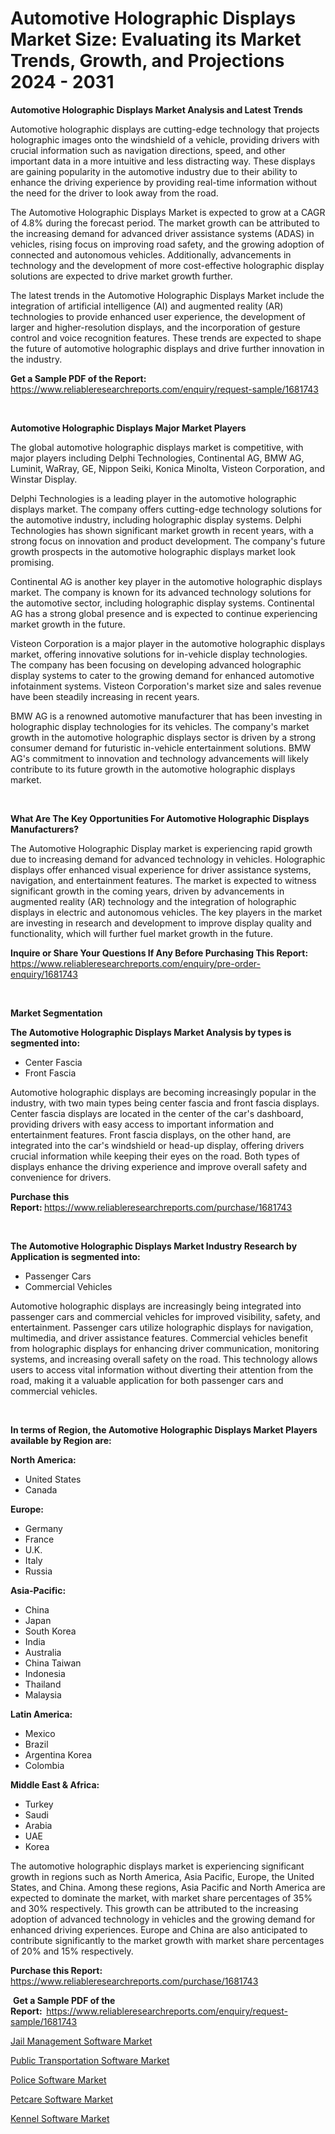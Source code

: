 <p><h1>Automotive Holographic Displays Market Size: Evaluating its Market Trends, Growth, and Projections 2024 - 2031</h1></p><p><strong>Automotive Holographic Displays Market Analysis and Latest Trends</strong></p>
<p><p>Automotive holographic displays are cutting-edge technology that projects holographic images onto the windshield of a vehicle, providing drivers with crucial information such as navigation directions, speed, and other important data in a more intuitive and less distracting way. These displays are gaining popularity in the automotive industry due to their ability to enhance the driving experience by providing real-time information without the need for the driver to look away from the road.</p><p>The Automotive Holographic Displays Market is expected to grow at a CAGR of 4.8% during the forecast period. The market growth can be attributed to the increasing demand for advanced driver assistance systems (ADAS) in vehicles, rising focus on improving road safety, and the growing adoption of connected and autonomous vehicles. Additionally, advancements in technology and the development of more cost-effective holographic display solutions are expected to drive market growth further.</p><p>The latest trends in the Automotive Holographic Displays Market include the integration of artificial intelligence (AI) and augmented reality (AR) technologies to provide enhanced user experience, the development of larger and higher-resolution displays, and the incorporation of gesture control and voice recognition features. These trends are expected to shape the future of automotive holographic displays and drive further innovation in the industry.</p></p>
<p><strong>Get a Sample PDF of the Report:&nbsp;</strong> <a href="https://www.reliableresearchreports.com/enquiry/request-sample/1681743">https://www.reliableresearchreports.com/enquiry/request-sample/1681743</a></p>
<p>&nbsp;</p>
<p><strong>Automotive Holographic Displays Major Market Players</strong></p>
<p><p>The global automotive holographic displays market is competitive, with major players including Delphi Technologies, Continental AG, BMW AG, Luminit, WaRray, GE, Nippon Seiki, Konica Minolta, Visteon Corporation, and Winstar Display. </p><p>Delphi Technologies is a leading player in the automotive holographic displays market. The company offers cutting-edge technology solutions for the automotive industry, including holographic display systems. Delphi Technologies has shown significant market growth in recent years, with a strong focus on innovation and product development. The company's future growth prospects in the automotive holographic displays market look promising.</p><p>Continental AG is another key player in the automotive holographic displays market. The company is known for its advanced technology solutions for the automotive sector, including holographic display systems. Continental AG has a strong global presence and is expected to continue experiencing market growth in the future.</p><p>Visteon Corporation is a major player in the automotive holographic displays market, offering innovative solutions for in-vehicle display technologies. The company has been focusing on developing advanced holographic display systems to cater to the growing demand for enhanced automotive infotainment systems. Visteon Corporation's market size and sales revenue have been steadily increasing in recent years.</p><p>BMW AG is a renowned automotive manufacturer that has been investing in holographic display technologies for its vehicles. The company's market growth in the automotive holographic displays sector is driven by a strong consumer demand for futuristic in-vehicle entertainment solutions. BMW AG's commitment to innovation and technology advancements will likely contribute to its future growth in the automotive holographic displays market.</p></p>
<p>&nbsp;</p>
<p><strong>What Are The Key Opportunities For Automotive Holographic Displays Manufacturers?</strong></p>
<p><p>The Automotive Holographic Display market is experiencing rapid growth due to increasing demand for advanced technology in vehicles. Holographic displays offer enhanced visual experience for driver assistance systems, navigation, and entertainment features. The market is expected to witness significant growth in the coming years, driven by advancements in augmented reality (AR) technology and the integration of holographic displays in electric and autonomous vehicles. The key players in the market are investing in research and development to improve display quality and functionality, which will further fuel market growth in the future.</p></p>
<p><strong>Inquire or Share Your Questions If Any Before Purchasing This Report:</strong> <a href="https://www.reliableresearchreports.com/enquiry/pre-order-enquiry/1681743">https://www.reliableresearchreports.com/enquiry/pre-order-enquiry/1681743</a></p>
<p>&nbsp;</p>
<p><strong>Market Segmentation</strong></p>
<p><strong>The Automotive Holographic Displays Market Analysis by types is segmented into:</strong></p>
<p><ul><li>Center Fascia</li><li>Front Fascia</li></ul></p>
<p><p>Automotive holographic displays are becoming increasingly popular in the industry, with two main types being center fascia and front fascia displays. Center fascia displays are located in the center of the car's dashboard, providing drivers with easy access to important information and entertainment features. Front fascia displays, on the other hand, are integrated into the car's windshield or head-up display, offering drivers crucial information while keeping their eyes on the road. Both types of displays enhance the driving experience and improve overall safety and convenience for drivers.</p></p>
<p><strong>Purchase this Report:&nbsp;</strong><a href="https://www.reliableresearchreports.com/purchase/1681743">https://www.reliableresearchreports.com/purchase/1681743</a></p>
<p>&nbsp;</p>
<p><strong>The Automotive Holographic Displays Market Industry Research by Application is segmented into:</strong></p>
<p><ul><li>Passenger Cars</li><li>Commercial Vehicles</li></ul></p>
<p><p>Automotive holographic displays are increasingly being integrated into passenger cars and commercial vehicles for improved visibility, safety, and entertainment. Passenger cars utilize holographic displays for navigation, multimedia, and driver assistance features. Commercial vehicles benefit from holographic displays for enhancing driver communication, monitoring systems, and increasing overall safety on the road. This technology allows users to access vital information without diverting their attention from the road, making it a valuable application for both passenger cars and commercial vehicles.</p></p>
<p>&nbsp;</p>
<p><strong>In terms of Region, the Automotive Holographic Displays Market Players available by Region are:</strong></p>
<p>
    <p> <strong> North America: </strong>
        <ul>
            <li>United States</li>
            <li>Canada</li>
        </ul>
        </p> 
    <p> <strong> Europe: </strong>
        <ul>
            <li>Germany</li>
            <li>France</li>
            <li>U.K.</li>
            <li>Italy</li>
            <li>Russia</li>
        </ul>
        </p> 
    <p> <strong> Asia-Pacific: </strong>
        <ul>
            <li>China</li>
            <li>Japan</li>
            <li>South Korea</li>
            <li>India</li>
            <li>Australia</li>
            <li>China Taiwan</li>
            <li>Indonesia</li>
            <li>Thailand</li>
            <li>Malaysia</li>
        </ul>
        </p> 
    <p> <strong> Latin America: </strong>
        <ul>
            <li>Mexico</li>
            <li>Brazil</li>
            <li>Argentina Korea</li>
            <li>Colombia</li>
        </ul>
        </p> 
    <p> <strong> Middle East & Africa: </strong>
        <ul>
            <li>Turkey</li>
            <li>Saudi</li>
            <li>Arabia</li>
            <li>UAE</li>
            <li>Korea</li>
        </ul>
    </p>
    </p>
<p><p>The automotive holographic displays market is experiencing significant growth in regions such as North America, Asia Pacific, Europe, the United States, and China. Among these regions, Asia Pacific and North America are expected to dominate the market, with market share percentages of 35% and 30% respectively. This growth can be attributed to the increasing adoption of advanced technology in vehicles and the growing demand for enhanced driving experiences. Europe and China are also anticipated to contribute significantly to the market growth with market share percentages of 20% and 15% respectively.</p></p>
<p><strong>Purchase this Report: </strong><a href="https://www.reliableresearchreports.com/purchase/1681743">https://www.reliableresearchreports.com/purchase/1681743</a></p>
<p>&nbsp;<strong>Get a Sample PDF of the Report:&nbsp;&nbsp;</strong><a href="https://www.reliableresearchreports.com/enquiry/request-sample/1681743">https://www.reliableresearchreports.com/enquiry/request-sample/1681743</a></p>
<p><strong></strong></p>
<p><p><a href="https://medium.com/@rubencarter5756/jail-management-software-market-the-key-to-successful-business-strategy-forecast-till-2031-5964d09496f7">Jail Management Software Market</a></p><p><a href="https://medium.com/@rubencarter5756/public-transportation-software-market-size-market-outlook-and-market-forecast-2024-to-2031-cd1e1c4bf72c">Public Transportation Software Market</a></p><p><a href="https://medium.com/@rubencarter5756/police-software-market-size-market-outlook-and-market-forecast-2024-to-2031-8572ebb1505e">Police Software Market</a></p><p><a href="https://medium.com/@rubencarter5756/petcare-software-market-trends-forecast-and-competitive-analysis-to-2031-e242a25c6b58">Petcare Software Market</a></p><p><a href="https://medium.com/@rubencarter5756/kennel-software-market-trends-forecast-and-competitive-analysis-to-2031-8d11e9a941f5">Kennel Software Market</a></p></p>
